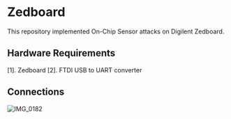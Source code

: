 # Zedboard

This repository implemented On-Chip Sensor attacks on Digilent Zedboard. 


## Hardware Requirements
[1]. Zedboard
[2]. FTDI USB to UART converter


## Connections

![IMG_0182](https://github.com/dnjayasinghe/Zedboard/assets/29743044/72b155d0-9caf-406e-8f84-6c2ab66b300a)

